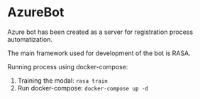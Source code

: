 # AzureBot

Azure bot has been created as a server for registration process automatization. 

The main framework used for development of the bot is RASA.


Running process using docker-compose:
  1. Training the modal: ``` rasa train ```
  2. Run docker-compose: ``` docker-compose up -d ```
